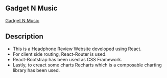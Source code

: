 ## Gadget N Music

[Gadget N Music](https://gadget-n-music-050422.netlify.app/)

## Description
* This is a Headphone Review Website developed using React.
* For client side routing, React-Router is used.
* React-Bootstrap has been used as CSS Framework.
* Lastly, to creact some charts Recharts which is a composable charting library has been used.

